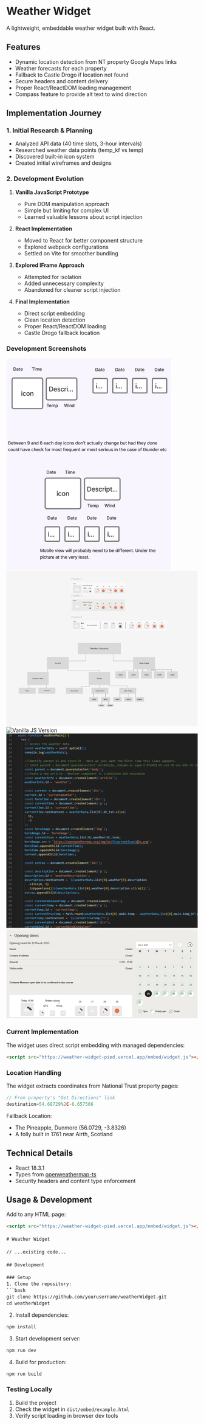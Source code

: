 # Weather Widget

A lightweight, embeddable weather widget built with React.

## Features
- Dynamic location detection from NT property Google Maps links
- Weather forecasts for each property
- Fallback to Castle Drogo if location not found
- Secure headers and content delivery
- Proper React/ReactDOM loading management
- Compass feature to provide alt text to wind direction

## Implementation Journey

### 1. Initial Research & Planning
- Analyzed API data (40 time slots, 3-hour intervals)
- Researched weather data points (temp_kf vs temp)
- Discovered built-in icon system
- Created initial wireframes and designs

### 2. Development Evolution
1. **Vanilla JavaScript Prototype**
   - Pure DOM manipulation approach
   - Simple but limiting for complex UI
   - Learned valuable lessons about script injection

2. **React Implementation**
   - Moved to React for better component structure
   - Explored webpack configurations
   - Settled on Vite for smoother bundling

3. **Explored IFrame Approach**
   - Attempted for isolation
   - Added unnecessary complexity
   - Abandoned for cleaner script injection

4. **Final Implementation**
   - Direct script embedding
   - Clean location detection
   - Proper React/ReactDOM loading
   - Castle Drogo fallback location

### Development Screenshots
![rough-design](rough-design.png)
![Wireframe/Design](wireframeWeather.png)
![Vanilla JS Version](./docs/images/vanilla.png)
![vanilla-file-to-see](image-2.png)
![early version](image-3.png)


### Current Implementation
The widget uses direct script embedding with managed dependencies:
```html
<script src="https://weather-widget-pied.vercel.app/embed/widget.js"></script>
```

### Location Handling
The widget extracts coordinates from National Trust property pages:
```javascript
// From property's "Get Directions" link
destination=54.68729%2C-6.657566
```

Fallback Location:
- The Pineapple, Dunmore (56.0729, -3.8326)
- A folly built in 1761 near Airth, Scotland


## Technical Details
- React 18.3.1
- Types from [openweathermap-ts](https://www.npmjs.com/package/openweathermap-ts)
- Security headers and content type enforcement

## Usage & Development
Add to any HTML page:
```html
<script src="https://weather-widget-pied.vercel.app/embed/widget.js"></script>

# Weather Widget

// ...existing code...

## Development

### Setup
1. Clone the repository:
```bash
git clone https://github.com/yourusername/weatherWidget.git
cd weatherWidget
```

2. Install dependencies:
```bash
npm install
```

3. Start development server:
```bash
npm run dev
```

4. Build for production:
```bash
npm run build
```

### Testing Locally
1. Build the project
2. Check the widget in `dist/embed/example.html`
3. Verify script loading in browser dev tools

